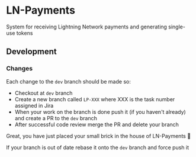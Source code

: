 # LN-Payments
System for receiving Lightning Network payments and generating single-use tokens


## Development
### Changes
Each change to the `dev` branch should be made so:
- Checkout at `dev` branch
- Create a new branch called `LP-XXX` where XXX is the task number assigned in Jira
- When your work on the branch is done push it (if you haven't already) and create a PR to the `dev` branch
- After successful code review merge the PR and delete your branch

Great, you have just placed your small brick in the house of LN-Payments 👏

If your branch is out of date rebase it onto the `dev` branch and force push it
